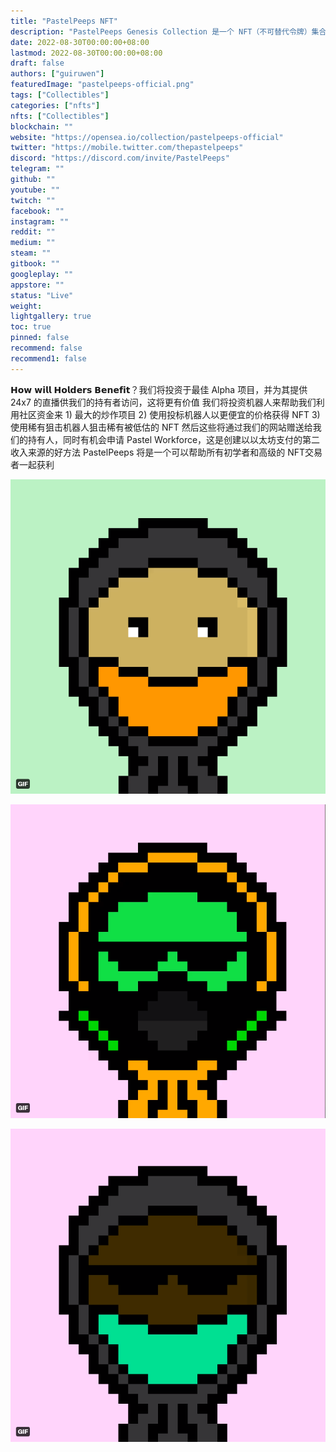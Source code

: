 ```yaml
---
title: "PastelPeeps NFT"
description: "PastelPeeps Genesis Collection 是一个 NFT（不可替代令牌）集合。存储在区块链上的数字艺术品集合。"
date: 2022-08-30T00:00:00+08:00
lastmod: 2022-08-30T00:00:00+08:00
draft: false
authors: ["guiruwen"]
featuredImage: "pastelpeeps-official.png"
tags: ["Collectibles"]
categories: ["nfts"]
nfts: ["Collectibles"]
blockchain: ""
website: "https://opensea.io/collection/pastelpeeps-official"
twitter: "https://mobile.twitter.com/thepastelpeeps"
discord: "https://discord.com/invite/PastelPeeps"
telegram: ""
github: ""
youtube: ""
twitch: ""
facebook: ""
instagram: ""
reddit: ""
medium: ""
steam: ""
gitbook: ""
googleplay: ""
appstore: ""
status: "Live"
weight: 
lightgallery: true
toc: true
pinned: false
recommend: false
recommend1: false
---
```

𝗛𝗼𝘄 𝘄𝗶𝗹𝗹 𝗛𝗼𝗹𝗱𝗲𝗿𝘀 𝗕𝗲𝗻𝗲𝗳𝗶𝘁？我们将投资于最佳 Alpha 项目，并为其提供 24x7 的直播供我们的持有者访问，这将更有价值
我们将投资机器人来帮助我们利用社区资金来 1) 最大的炒作项目 2) 使用投标机器人以更便宜的价格获得 NFT 3) 使用稀有狙击机器人狙击稀有被低估的 NFT
然后这些将通过我们的网站赠送给我们的持有人，同时有机会申请 Pastel Workforce，这是创建以以太坊支付的第二收入来源的好方法 PastelPeeps 将是一个可以帮助所有初学者和高级的 NFT交易者一起获利



![nft](01.png)



![nft](02.png)



![nft](03.png)

